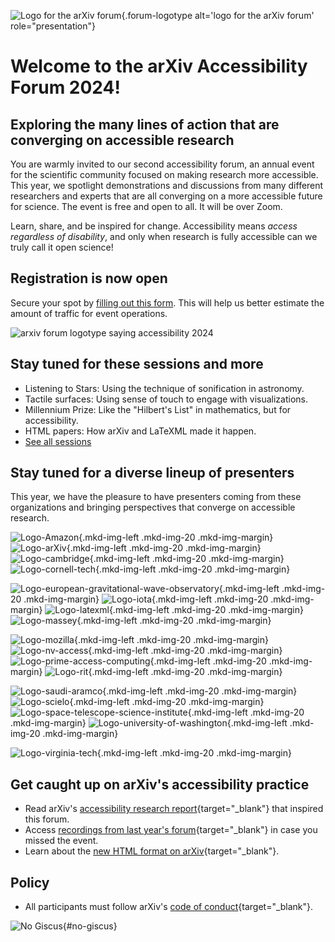 ![Logo for the arXiv forum](../assets/forum-logotype-only.svg){.forum-logotype alt='logo for the arXiv forum' role="presentation"}

# Welcome to the arXiv Accessibility Forum 2024!
## Exploring the many lines of action that are converging on accessible research

You are warmly invited to our second accessibility forum, an annual event for the scientific community focused on making research more accessible. This year, we spotlight demonstrations and discussions from many different researchers and experts that are all converging on a more accessible future for science. The event is free and open to all. It will be over Zoom.

Learn, share, and be inspired for change. Accessibility means *access regardless of disability*, and only when research is fully accessible can we truly call it open science!
<div style="clear:both;"></div>

<div class="highlight">
  <h2>Registration is now open</h2>
  <p> Secure your spot by <a href="https://cornell.ca1.qualtrics.com/jfe/form/SV_eEZ1d27LF2fVM7Y" target="_blank">filling out this form</a>. This will help us better estimate the amount of traffic for event operations. </p>

  <img src="../assets/forum-logotype-with-logo.svg" role="presentation" alt="arxiv forum logotype saying accessibility 2024" class="mkd-img-right mkd-img-50">

  <div style="clear:both;"></div>
</div>

## Stay tuned for these sessions and more
- Listening to Stars: Using the technique of sonification in astronomy.
- Tactile surfaces: Using sense of touch to engage with visualizations.
- Millennium Prize: Like the "Hilbert's List" in mathematics, but for accessibility.
- HTML papers: How arXiv and LaTeXML made it happen.
- [See all sessions](../schedule)

## Stay tuned for a diverse lineup of presenters 
This year, we have the pleasure to have presenters coming from these organizations and bringing perspectives that converge on accessible research.



![Logo-Amazon](../assets/logo/amazon.png){.mkd-img-left .mkd-img-20 .mkd-img-margin}
![Logo-arXiv](../assets/logo/arxiv.jpeg){.mkd-img-left .mkd-img-20 .mkd-img-margin}
![Logo-cambridge](../assets/logo/cambridge.png){.mkd-img-left .mkd-img-20 .mkd-img-margin}
![Logo-cornell-tech](../assets/logo/cornell-tech.png){.mkd-img-left .mkd-img-20 .mkd-img-margin}

<div style="clear:both;"></div>

![Logo-european-gravitational-wave-observatory](../assets/logo/ego.png){.mkd-img-left .mkd-img-20 .mkd-img-margin}
![Logo-iota](../assets/logo/iota.svg){.mkd-img-left .mkd-img-20 .mkd-img-margin}
![Logo-latexml](../assets/logo/latexml.png){.mkd-img-left .mkd-img-20 .mkd-img-margin}
![Logo-massey](../assets/logo/massey.png){.mkd-img-left .mkd-img-20 .mkd-img-margin}

<div style="clear:both;"></div>

![Logo-mozilla](../assets/logo/mozilla.png){.mkd-img-left .mkd-img-20 .mkd-img-margin}
![Logo-nv-access](../assets/logo/nvaccess.png){.mkd-img-left .mkd-img-20 .mkd-img-margin}
![Logo-prime-access-computing](../assets/logo/pac.png){.mkd-img-left .mkd-img-20 .mkd-img-margin}
![Logo-rit](../assets/logo/rit.png){.mkd-img-left .mkd-img-20 .mkd-img-margin}

<div style="clear:both;"></div>

![Logo-saudi-aramco](../assets/logo/saudi-aramco.png){.mkd-img-left .mkd-img-20 .mkd-img-margin}
![Logo-scielo](../assets/logo/scielo.jpeg){.mkd-img-left .mkd-img-20 .mkd-img-margin}
![Logo-space-telescope-science-institute](../assets/logo/stsi.png){.mkd-img-left .mkd-img-20 .mkd-img-margin}
![Logo-university-of-washington](../assets/logo/uwash.png){.mkd-img-left .mkd-img-20 .mkd-img-margin}

<div style="clear:both;"></div>

![Logo-virginia-tech](../assets/logo/virginia-tech.png){.mkd-img-left .mkd-img-20 .mkd-img-margin}

<div style="clear:both;"></div>



## Get caught up on arXiv's accessibility practice
- Read arXiv's [accessibility research report](
https://info.arxiv.org/about/accessibility_research_report.html){target="_blank"} that inspired this forum.
- Access [recordings from last year's forum](https://accessibility2023.arxiv.org/index.html){target="_blank"} in case you missed the event.
- Learn about the [new HTML format on arXiv](https://arxiv.org/html/2402.08954v1){target="_blank"}.


## Policy
- All participants must follow arXiv's [code of conduct](https://info.arxiv.org/help/policies/code_of_conduct.html#inclusiveness-and-respect){target="_blank"}.


![No Giscus](){#no-giscus}
